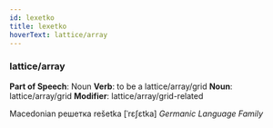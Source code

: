 ```yaml
---
id: lexetko
title: lexetko
hoverText: lattice/array
---
```


### lattice/array

**Part of Speech**: Noun
**Verb**: to be a lattice/array/grid
**Noun**: lattice/array/grid
**Modifier**: lattice/array/grid-related

Macedonian решетка rešetka [ˈrɛʃɛtka]
*Germanic Language Family*